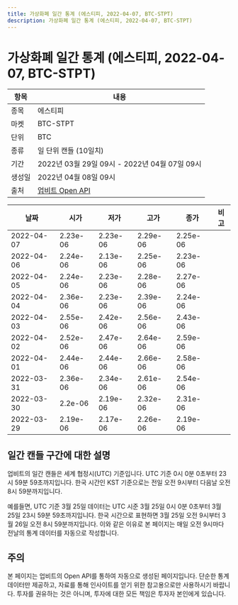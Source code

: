```yaml
---
title: 가상화폐 일간 통계 (에스티피, 2022-04-07, BTC-STPT)
description: 가상화폐 일간 통계 (에스티피, 2022-04-07, BTC-STPT)
---
```



가상화폐 일간 통계 (에스티피, 2022-04-07, BTC-STPT)
===

|항목|내용|
|--|--|
|종목|에스티피|
|마켓|BTC-STPT|
|단위|BTC|
|종류|일 단위 캔들 (10일치)|
|기간|2022년 03월 29일 09시 - 2022년 04월 07일 09시|
|생성일|2022년 04월 08일 09시|
|출처|[업비트 Open API](https://docs.upbit.com)|


|날짜|시가|저가|고가|종가|비고|
|--|--|--|--|--|--|
|2022-04-07|2.23e-06|2.23e-06|2.29e-06|2.25e-06|    |
|2022-04-06|2.24e-06|2.13e-06|2.25e-06|2.23e-06|    |
|2022-04-05|2.24e-06|2.23e-06|2.28e-06|2.27e-06|    |
|2022-04-04|2.36e-06|2.23e-06|2.39e-06|2.24e-06|    |
|2022-04-03|2.55e-06|2.42e-06|2.56e-06|2.43e-06|    |
|2022-04-02|2.52e-06|2.47e-06|2.64e-06|2.59e-06|    |
|2022-04-01|2.44e-06|2.44e-06|2.66e-06|2.58e-06|    |
|2022-03-31|2.36e-06|2.34e-06|2.61e-06|2.54e-06|    |
|2022-03-30|2.2e-06|2.19e-06|2.32e-06|2.31e-06|    |
|2022-03-29|2.19e-06|2.17e-06|2.26e-06|2.19e-06|    |


일간 캔들 구간에 대한 설명
---


업비트의 일간 캔들은 세계 협정시(UTC) 기준입니다. 
UTC 기준 0시 0분 0초부터 23시 59분 59초까지입니다. 
한국 시간인 KST 기준으로는 전일 오전 9시부터 다음날 오전 8시 59분까지입니다. 


예를들면, UTC 기준 3월 25일 데이터는 UTC 시준 3월 25일 0시 0분 0초부터 3월 25일 23시 59분 59초까지입니다. 
한국 시간으로 표현하면 3월 25일 오전 9시부터 3월 26일 오전 8시 59분까지입니다. 
이와 같은 이유로 본 페이지는 매일 오전 9시마다 전날의 통계 데이터를 자동으로 작성합니다. 


주의
---


본 페이지는 업비트의 Open API를 통하여 자동으로 생성된 페이지입니다. 
단순한 통계 데이터만 제공하고, 자료를 통해 인사이트를 얻기 위한 참고용으로만 사용하시기 바랍니다. 
투자를 권유하는 것은 아니며, 투자에 대한 모든 책임은 투자자 본인에게 있습니다. 
